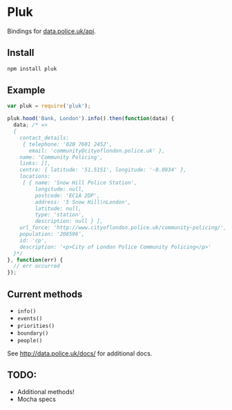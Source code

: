 Pluk
==

Bindings for [data.police.uk/api](http://data.police.uk/api).

## Install

```bash
npm install pluk
```

## Example

```js
var pluk = require('pluk');

pluk.hood('Bank, London').info().then(function(data) {
  data; /* =>
  {
    contact_details:
     { telephone: '020 7601 2452',
       email: 'community@cityoflondon.police.uk' },
    name: 'Community Policing',
    links: [],
    centre: { latitude: '51.5151', longitude: '-0.0934' },
    locations:
     [ { name: 'Snow Hill Police Station',
         longitude: null,
         postcode: 'EC1A 2DP',
         address: '5 Snow Hill\nLondon',
         latitude: null,
         type: 'station',
         description: null } ],
    url_force: 'http://www.cityoflondon.police.uk/community-policing/',
    population: '208596',
    id: 'cp',
    description: '<p>City of London Police Community Policing</p>'
  }*/
}, function(err) {
  // err occurred
});
```

## Current methods

 * `info()`
 * `events()`
 * `priorities()`
 * `boundary()`
 * `people()`

See http://data.police.uk/docs/ for additional docs.

## TODO:

 * Additional methods!
 * Mocha specs